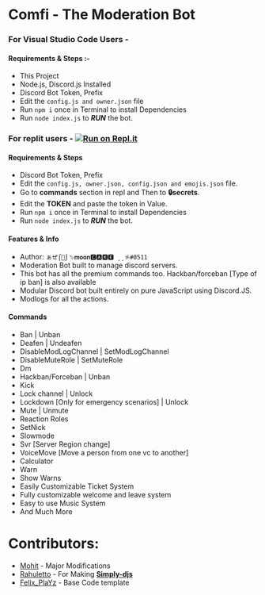 # Comfi - The Moderation Bot 
### For Visual Studio Code Users -  
#### Requirements & Steps :-
* This Project
* Node.js, Discord.js Installed
* Discord Bot Token, Prefix
* Edit the `config.js and owner.json` file
* Run `npm i` once in Terminal to install Dependencies
* Run `node index.js` to ***RUN*** the bot.

### For replit users - [![Run on Repl.it](https://repl.it/badge/github/Xx-Mohit-xX/Djs-Moderation-Bot)](https://repl.it/Xx-Mohit-xX/Djs-Moderation-Bot)
#### Requirements & Steps
* Discord Bot Token, Prefix
* Edit the `config.js, owner.json, config.json and emojis.json` file.
* Go to **commands** section in repl and Then to **🔒secrets**.
* Edit the **TOKEN** and paste the token in Value.
* Run `npm i` once in Terminal to install Dependencies
* Run `node index.js` to ***RUN*** the bot.


#### Features & Info
* Author: `ぁぜ⌠🍣⌡﹆𝐦𝐨𝐨𝐧🅲🅰🅺🅴 ¸¸𔔁#0511`
* Moderation Bot built to manage discord servers.
* This bot has all the premium commands too. Hackban/forceban [Type of ip ban] is also available
* Modular Discord bot built entirely on pure JavaScript using Discord.JS.
* Modlogs for all the actions.

#### Commands
* Ban | Unban
* Deafen | Undeafen
* DisableModLogChannel | SetModLogChannel
* DisableMuteRole | SetMuteRole
* Dm 
* Hackban/Forceban | Unban
* Kick
* Lock channel | Unlock
* Lockdown [Only for emergency scenarios] | Unlock
* Mute | Unmute
* Reaction Roles
* SetNick
* Slowmode
* Svr [Server Region change]
* VoiceMove [Move a person from one vc to another]
* Calculator
* Warn
* Show Warns
* Easily Customizable Ticket System
* Fully customizable welcome and leave system
* Easy to use Music System
* And Much More

# Contributors:
* [Mohit](https://github.com/Xx-Mohit-xX) - Major Modifications 
* [Rahuletto](https://github.com/Rahuletto) - For Making **[Simply-djs](https://www.npmjs.com/package/simply-djs)**
* [Felix_PlaYz](https://github.com/gtagamermods) - Base Code template 
